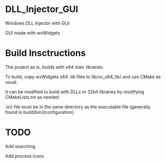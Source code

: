 # DLL_Injector_GUI
 Windows DLL Injector with GUI
 
 GUI made with wxWidgets
 
 
# Build Insctructions
  
  The project as is, builds with x64 staic libraries.
  
  To build, copy wxWidgets x64 .lib files to lib/vc_x64_lib/ and use CMake as usual.
  
  It can be modified to build with DLLs or 32bit libraries by modifying CMakeLists.txt as needed
  
  .ico file must be in the same directory as the executable file (generally found in build/bin/(configuration)


# TODO
  Add searching 
  
  Add process icons
